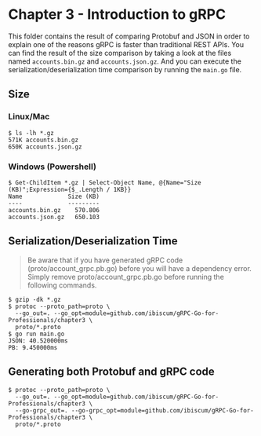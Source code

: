 # Chapter 3 - Introduction to gRPC

This folder contains the result of comparing Protobuf and JSON in order to explain one of the reasons gRPC is faster than traditional REST APIs. You can find the result of the size comparison by taking a look at the files named `accounts.bin.gz` and `accounts.json.gz`. And you can execute the serialization/deserialization time comparison by running the `main.go` file.

## Size

### Linux/Mac

```shell
$ ls -lh *.gz
571K accounts.bin.gz
650K accounts.json.gz
```

### Windows (Powershell)

```shell
$ Get-ChildItem *.gz | Select-Object Name, @{Name="Size (KB)";Expression={$_.Length / 1KB}}
Name             Size (KB)
----             ---------
accounts.bin.gz    570.806
accounts.json.gz   650.103
```

## Serialization/Deserialization Time

> Be aware that if you have generated gRPC code (proto/account_grpc.pb.go) before you will have a dependency error. Simply remove proto/account_grpc.pb.go before running the following commands.

```shell
$ gzip -dk *.gz
$ protoc --proto_path=proto \
  --go_out=. --go_opt=module=github.com/ibiscum/gRPC-Go-for-Professionals/chapter3 \
  proto/*.proto
$ go run main.go
JSON: 40.520000ms
PB: 9.450000ms
```

## Generating both Protobuf and gRPC code

```shell
$ protoc --proto_path=proto \
  --go_out=. --go_opt=module=github.com/ibiscum/gRPC-Go-for-Professionals/chapter3 \
  --go-grpc_out=. --go-grpc_opt=module=github.com/ibiscum/gRPC-Go-for-Professionals/chapter3 \
  proto/*.proto
```
